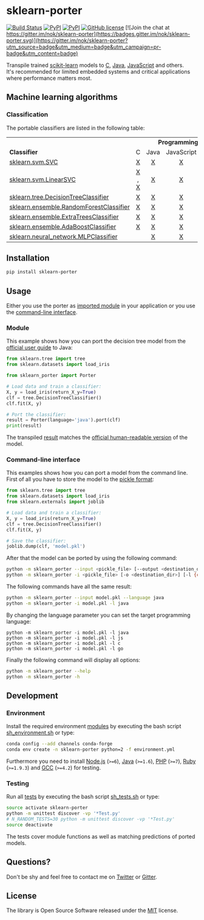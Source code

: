 
# sklearn-porter

[![Build Status](https://img.shields.io/travis/nok/sklearn-porter/master.svg)](https://travis-ci.org/nok/sklearn-porter)
[![PyPI](https://img.shields.io/pypi/v/sklearn-porter.svg)](https://pypi.python.org/pypi/sklearn-porter)
[![PyPI](https://img.shields.io/pypi/pyversions/sklearn-porter.svg)](https://pypi.python.org/pypi/sklearn-porter)
[![GitHub license](https://img.shields.io/badge/license-MIT-blue.svg)](https://raw.githubusercontent.com/nok/sklearn-porter/master/license.txt)
[![Join the chat at https://gitter.im/nok/sklearn-porter](https://badges.gitter.im/nok/sklearn-porter.svg)](https://gitter.im/nok/sklearn-porter?utm_source=badge&utm_medium=badge&utm_campaign=pr-badge&utm_content=badge)

Transpile trained [scikit-learn](https://github.com/scikit-learn/scikit-learn) models to [C](https://en.wikipedia.org/wiki/C_(programming_language)), [Java](https://en.wikipedia.org/wiki/Java_(programming_language)), [JavaScript](https://en.wikipedia.org/wiki/JavaScript) and others.<br>It's recommended for limited embedded systems and critical applications where performance matters most.


## Machine learning algorithms

### Classification

The portable classifiers are listed in the following table:

<table>
    <tbody>
        <tr>
            <td width="34%"></td>
            <td align="center" colspan="6" width="66%"><strong>Programming language</strong></td>
        </tr>
        <tr>
            <td width="34%"><strong>Classifier</strong></td>
            <td align="center" width="11%">C</td>
            <td align="center" width="11%">Java</td>
            <td align="center" width="11%">JavaScript</td>
            <td align="center" width="11%">Go</td>
            <td align="center" width="11%">PHP</td>
            <td align="center" width="11%">Ruby</td>
        </tr>
        <tr>
            <td><a href="http://scikit-learn.org/0.18/modules/generated/sklearn.svm.SVC.html">sklearn.svm.SVC</a></td>
            <td align="center"><a href="examples/classifier/SVC/c/basics.py#L12">X</a></td>
            <td align="center"><a href="examples/classifier/SVC/java/basics.py#L12">X</a></td>
            <td align="center"><a href="examples/classifier/SVC/js/basics.py#L12">X</a></td>
            <td align="center"></td>
            <td align="center"></td>
            <td align="center"></td>
        </tr>
        <tr>
            <td><a href="http://scikit-learn.org/0.18/modules/generated/sklearn.svm.LinearSVC.html">sklearn.svm.LinearSVC</a></td>
            <td align="center"><a href="examples/classifier/LinearSVC/c/basics.py#L12">X</a> , <a href="examples/classifier/LinearSVC/c/compiling.py#L14">X</a></td>
            <td align="center"><a href="examples/classifier/LinearSVC/java/basics.py#L12">X</a></td>
            <td align="center"><a href="examples/classifier/LinearSVC/js/basics.py#L12">X</a></td>
            <td align="center"><a href="examples/classifier/LinearSVC/go/basics.py#L12">X</a></td>
            <td align="center"><a href="examples/classifier/LinearSVC/php/basics.py#L12">X</a></td>
            <td align="center"><a href="examples/classifier/LinearSVC/ruby/basics.py#L12">X</a></td>
        </tr>
        <tr>
            <td><a href="http://scikit-learn.org/0.18/modules/generated/sklearn.tree.DecisionTreeClassifier.html">sklearn.tree.DecisionTreeClassifier</a></td>
            <td align="center"><a href="examples/classifier/DecisionTreeClassifier/c/basics.py#L12">X</a></td>
            <td align="center"><a href="examples/classifier/DecisionTreeClassifier/java/basics.py#L12">X</a></td>
            <td align="center"><a href="examples/classifier/DecisionTreeClassifier/js/basics.py#L12">X</a></td>
            <td align="center"></td>
            <td align="center"><a href="examples/classifier/DecisionTreeClassifier/php/basics.py#L12">X</a></td>
            <td align="center"></td>
        </tr>
        <tr>
            <td><a href="http://scikit-learn.org/0.18/modules/generated/sklearn.ensemble.RandomForestClassifier.html">sklearn.ensemble.RandomForestClassifier</a></td>
            <td align="center"><a href="examples/classifier/RandomForestClassifier/c/basics.py#L13">X</a></td>
            <td align="center"><a href="examples/classifier/RandomForestClassifier/java/basics.py#L13">X</a></td>
            <td align="center"><a href="examples/classifier/RandomForestClassifier/js/basics.py#L13">X</a></td>
            <td align="center"></td>
            <td align="center"></td>
            <td align="center"></td>
        </tr>
        <tr>
            <td><a href="http://scikit-learn.org/0.18/modules/generated/sklearn.ensemble.ExtraTreesClassifier.html">sklearn.ensemble.ExtraTreesClassifier</a></td>
            <td align="center"><a href="examples/classifier/ExtraTreesClassifier/c/basics.py#L12">X</a></td>
            <td align="center"><a href="examples/classifier/ExtraTreesClassifier/java/basics.py#L12">X</a></td>
            <td align="center"><a href="examples/classifier/ExtraTreesClassifier/js/basics.py#L12">X</a></td>
            <td align="center"></td>
            <td align="center"></td>
            <td align="center"></td>
        </tr>
        <tr>
            <td><a href="http://scikit-learn.org/0.18/modules/generated/sklearn.ensemble.AdaBoostClassifier.html">sklearn.ensemble.AdaBoostClassifier</a></td>
            <td align="center"><a href="examples/classifier/AdaBoostClassifier/c/basics.py#L16">X</a></td>
            <td align="center"><a href="examples/classifier/AdaBoostClassifier/java/basics.py#L16">X</a></td>
            <td align="center"><a href="examples/classifier/AdaBoostClassifier/js/basics.py#L16">X</a></td>
            <td align="center"></td>
            <td align="center"></td>
            <td align="center"></td>
        </tr>
        <tr>
            <td><a href="http://scikit-learn.org/0.18/modules/generated/sklearn.neural_network.MLPClassifier.html">sklearn.neural_network.MLPClassifier</a></td>
            <td align="center"></td>
            <td align="center"><a href="examples/classifier/MLPClassifier/java/basics.py#L25">X</a></td>
            <td align="center"><a href="examples/classifier/MLPClassifier/js/basics.py#L25">X</a></td>
            <td align="center"></td>
            <td align="center"></td>
            <td align="center"></td>
        </tr>
    </tbody>
</table>


## Installation

```sh
pip install sklearn-porter
```


## Usage

Either you use the porter as [imported module](#module) in your application or you use the [command-line interface](#cli). 


### Module

This example shows how you can port the decision tree model from the [official user guide](http://scikit-learn.org/stable/modules/tree.html#classification) to Java:

```python
from sklearn.tree import tree
from sklearn.datasets import load_iris

from sklearn_porter import Porter

# Load data and train a classifier:
X, y = load_iris(return_X_y=True)
clf = tree.DecisionTreeClassifier()
clf.fit(X, y)

# Port the classifier:
result = Porter(language='java').port(clf) 
print(result)
```

The transpiled [result](examples/classifier/DecisionTreeClassifier/java/basics.py#L16-L96) matches the [official human-readable version](http://scikit-learn.org/stable/_images/iris.svg) of the model.


### Command-line interface

This examples shows how you can port a model from the command line. First of all you have to store the model to the [pickle format](http://scikit-learn.org/stable/modules/model_persistence.html#persistence-example):

```python
from sklearn.tree import tree
from sklearn.datasets import load_iris
from sklearn.externals import joblib

# Load data and train a classifier:
X, y = load_iris(return_X_y=True)
clf = tree.DecisionTreeClassifier()
clf.fit(X, y)

# Save the classifier:
joblib.dump(clf, 'model.pkl')
```

After that the model can be ported by using the following command:

```sh
python -m sklearn_porter --input <pickle_file> [--output <destination_dir>] [--language {c,java,js,go}]
python -m sklearn_porter -i <pickle_file> [-o <destination_dir>] [-l {c,java,js,go}]
```

The following commands have all the same result:

```sh
python -m sklearn_porter --input model.pkl --language java
python -m sklearn_porter -i model.pkl -l java
```

By changing the language parameter you can set the target programming language:

```
python -m sklearn_porter -i model.pkl -l java
python -m sklearn_porter -i model.pkl -l js
python -m sklearn_porter -i model.pkl -l c
python -m sklearn_porter -i model.pkl -l go
```

Finally the following command will display all options:

```sh
python -m sklearn_porter --help
python -m sklearn_porter -h
```


## Development

### Environment

Install the required environment [modules](environment.yml) by executing the bash script [sh_environment.sh](sh_environment.sh) or type:

```sh
conda config --add channels conda-forge
conda env create -n sklearn-porter python=2 -f environment.yml
```

Furthermore you need to install [Node.js](https://nodejs.org) (`>=6`), [Java](https://java.com) (`>=1.6`), [PHP](http://www.php.net/) (`>=7`), [Ruby](https://www.ruby-lang.org) (`>=1.9.3`) and [GCC](https://gcc.gnu.org) (`>=4.2`) for testing.


### Testing

Run all [tests](tests) by executing the bash script [sh_tests.sh](sh_tests.sh) or type:

```sh
source activate sklearn-porter
python -m unittest discover -vp '*Test.py'
# N_RANDOM_TESTS=30 python -m unittest discover -vp '*Test.py'
source deactivate
```

The tests cover module functions as well as matching predictions of ported models.


## Questions?

Don't be shy and feel free to contact me on [Twitter](https://twitter.com/darius_morawiec) or [Gitter](https://gitter.im/nok/sklearn-porter).


## License

The library is Open Source Software released under the [MIT](license.txt) license.